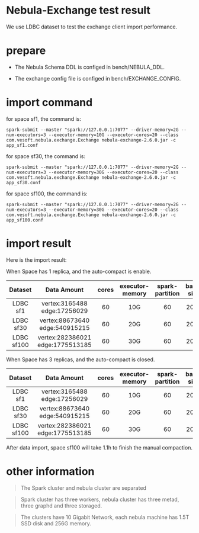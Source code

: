 # Nebula-Exchange test result
We use LDBC dataset to test the exchange client import performance.

# prepare
* The Nebula Schema DDL is configed in bench/NEBULA_DDL. 

* The exchange config file is configed in bench/EXCHANGE_CONFIG.

# import command

for space sf1, the command is:
```
spark-submit --master "spark://127.0.0.1:7077" --driver-memory=2G --num-executors=3 --executor-memory=10G --executor-cores=20 --class com.vesoft.nebula.exchange.Exchange nebula-exchange-2.6.0.jar -c app_sf1.conf
```

for space sf30, the command is:

```
spark-submit --master "spark://127.0.0.1:7077" --driver-memory=2G --num-executors=3 --executor-memory=30G --executor-cores=20 --class com.vesoft.nebula.exchange.Exchange nebula-exchange-2.6.0.jar -c app_sf30.conf
```

for space sf100, the command is:
```
spark-submit --master "spark://127.0.0.1:7077" --driver-memory=2G --num-executors=3 --executor-memory=30G --executor-cores=20 --class com.vesoft.nebula.exchange.Exchange nebula-exchange-2.6.0.jar -c app_sf100.conf
```

# import result
Here is the import result:

When Space has 1 replica, and the auto-compact is enable.

|  Dataset |             Data Amount          |cores|executor-memory|spark-partition|batch size|duration|   speed  |
|:--------:|:--------------------------------:|:---:|:-------------:|:-------------:|:--------:|:------:|:--------:|
|LDBC sf1  | vertex:3165488  edge:17256029    |  60 |       10G     |       60      |   2000   |  56s   |360,000/s |
|LDBC sf30 | vertex:88673640 edge:540915215   |  60 |       20G     |       60      |   2000   | 7.5min |1399,086/s|
|LDBC sf100| vertex:282386021 edge:1775513185 |  60 |       30G     |       60      |   2000   | 27min  |1270,303/s|


When Space has 3 replicas, and the auto-compact is closed.

|  Dataset  |            Data Amount           |cores|executor-memory|spark-partition|batch size|duration|  speed  |
|:---------:|:--------------------------------:|:---:|:-------------:|:-------------:|:--------:|:------:|:-------:|
|LDBC sf1   | vertex:3165488  edge:17256029    |  60 |     10G       |       60      |  2000    | 58s    |352,095/s |
|LDBC sf30  | vertex:88673640 edge:540915215   |  60 |     20G       |       60      |  2000    | 17min  |617,243/s|
|LDBC sf100 | vertex:282386021 edge:1775513185 |  60 |     30G       |       60      |  2000    | 42min  |816,623/s|

After data import, space sf100 will take 1.1h to finish the manual compaction.

# other information
> The Spark cluster and nebula cluster are separated

> Spark cluster has three workers, nebula cluster has three metad, three graphd and three storaged. 

> The clusters have 10 Gigabit Network, each nebula machine has 1.5T SSD disk and 256G memory.

